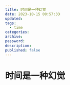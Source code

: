 ```yaml
---
title: 时间是一种幻觉
date: 2023-10-15 00:57:33
updated:
tags:
  - time
categories:
archive:
password:
description:
published: false
---
```


# 时间是一种幻觉

